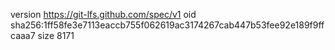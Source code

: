 version https://git-lfs.github.com/spec/v1
oid sha256:1ff58fe3e7113eaccb755f062619ac3174267cab447b53fee92e189f9ffcaaa7
size 8171
